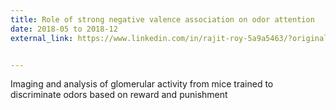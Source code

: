 ```yaml
---
title: Role of strong negative valence association on odor attention
date: 2018-05 to 2018-12
external_link: https://www.linkedin.com/in/rajit-roy-5a9a5463/?originalSubdomain=in


---
```


Imaging and analysis of glomerular activity from mice trained to discriminate odors based on reward and punishment
<!--more-->